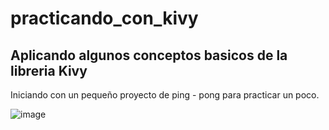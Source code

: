 # practicando_con_kivy


## Aplicando algunos conceptos basicos de la libreria Kivy

Iniciando con un pequeño proyecto de ping - pong para practicar un poco.

![image](https://github.com/eliasescalante/practicando_con_kivy/blob/main/Capture_kivi.JPG)

